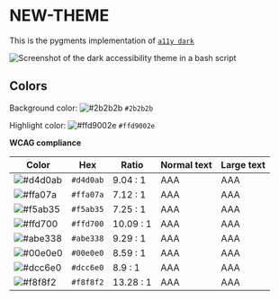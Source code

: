 # NEW-THEME

This is the pygments implementation of [`a11y dark`](https://github.com/ericwbailey/a11y-syntax-highlighting)

![Screenshot of the dark accessibility theme in a bash script](./images/a11y-dark.png)

## Colors

Background color: ![#2b2b2b](https://via.placeholder.com/20/2b2b2b/2b2b2b.png) `#2b2b2b`

Highlight color: ![#ffd9002e](https://via.placeholder.com/20/ffd9002e/ffd9002e.png) `#ffd9002e`

**WCAG compliance**

| Color                                                        | Hex       | Ratio     | Normal text | Large text |
| ------------------------------------------------------------ | --------- | --------- | ----------- | ---------- |
| ![#d4d0ab](https://via.placeholder.com/20/d4d0ab/d4d0ab.png) | `#d4d0ab` | 9.04 : 1  | AAA         | AAA        |
| ![#ffa07a](https://via.placeholder.com/20/ffa07a/ffa07a.png) | `#ffa07a` | 7.12 : 1  | AAA         | AAA        |
| ![#f5ab35](https://via.placeholder.com/20/f5ab35/f5ab35.png) | `#f5ab35` | 7.25 : 1  | AAA         | AAA        |
| ![#ffd700](https://via.placeholder.com/20/ffd700/ffd700.png) | `#ffd700` | 10.09 : 1 | AAA         | AAA        |
| ![#abe338](https://via.placeholder.com/20/abe338/abe338.png) | `#abe338` | 9.29 : 1  | AAA         | AAA        |
| ![#00e0e0](https://via.placeholder.com/20/00e0e0/00e0e0.png) | `#00e0e0` | 8.59 : 1  | AAA         | AAA        |
| ![#dcc6e0](https://via.placeholder.com/20/dcc6e0/dcc6e0.png) | `#dcc6e0` | 8.9 : 1   | AAA         | AAA        |
| ![#f8f8f2](https://via.placeholder.com/20/f8f8f2/f8f8f2.png) | `#f8f8f2` | 13.28 : 1 | AAA         | AAA        |
